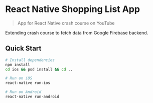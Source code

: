 # React Native Shopping List App

> App for React Native crash course on YouTube

Extending crash course to fetch data from Google Firebase backend.

## Quick Start

``` bash
# Install dependencies
npm install
cd ios && pod install && cd ..

# Run on iOS
react-native run-ios

# Run on Android
react-native run-android

```
